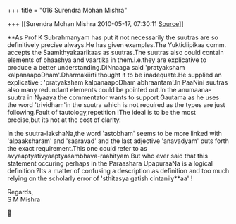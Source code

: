 +++
title = "016 Surendra Mohan Mishra"

+++
[[Surendra Mohan Mishra	2010-05-17, 07:30:11 [Source](https://groups.google.com/g/bvparishat/c/UY8NbmB5FtY)]]



**As Prof K Subrahmanyam has put it not necessarily the suutras are so definitively precise always.He has given examples.The Yuktidiipikaa comm. accepts the Saamkhyakaarikaas as suutras.The suutras also could contain elements of bhaashya and vaartika in them.i.e.they are explicative to produce a better understanding.DiNnaaga said 'pratyaksham kalpanaapoDham'.Dharmakiirti thought it to be inadequate.He supplied an explicative : 'pratyaksham kalpanaapoDham abhraantam'.In PaaNini suutras also many redundant elements could be pointed out.In the anumaana-suutra in Nyaaya the commentator wants to support Gautama as he uses the word 'trividham'in the suutra which is not required as the types are just following.Fault of tautology,repetition !The ideal is to be the most precise,but its not at the cost of clarity.  
  
In the suutra-lakshaNa,the word 'astobham' seems to be more linked with 'alpaaksharam' and 'saaravad' and the last adjective 'anavadyam' puts forth the exact requirement.This one could refer to as avyaaptyativyaaptyasambhava-raahityam.But who ever said that this statement occuring perhaps in the Paraashara UpapuraaNa is a logical definition ?Its a matter of confusing a description as definition and too much relying on the scholarly error of 'sthitasya gatish cintaniiy**aa' !  
  
Regards,  
S M Mishra



